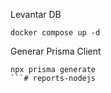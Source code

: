 
Levantar DB

```
docker compose up -d
```

Generar Prisma Client

```
npx prisma generate
```# reports-nodejs
